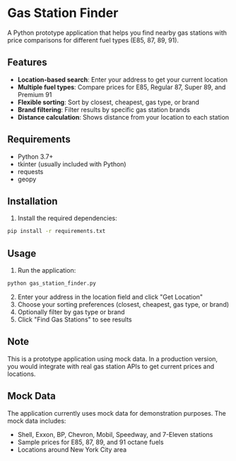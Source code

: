 # Gas Station Finder

A Python prototype application that helps you find nearby gas stations with price comparisons for different fuel types (E85, 87, 89, 91).

## Features

- **Location-based search**: Enter your address to get your current location
- **Multiple fuel types**: Compare prices for E85, Regular 87, Super 89, and Premium 91
- **Flexible sorting**: Sort by closest, cheapest, gas type, or brand
- **Brand filtering**: Filter results by specific gas station brands
- **Distance calculation**: Shows distance from your location to each station

## Requirements

- Python 3.7+
- tkinter (usually included with Python)
- requests
- geopy

## Installation

1. Install the required dependencies:
```bash
pip install -r requirements.txt
```

## Usage

1. Run the application:
```bash
python gas_station_finder.py
```

2. Enter your address in the location field and click "Get Location"
3. Choose your sorting preferences (closest, cheapest, gas type, or brand)
4. Optionally filter by gas type or brand
5. Click "Find Gas Stations" to see results

## Note

This is a prototype application using mock data. In a production version, you would integrate with real gas station APIs to get current prices and locations.

## Mock Data

The application currently uses mock data for demonstration purposes. The mock data includes:
- Shell, Exxon, BP, Chevron, Mobil, Speedway, and 7-Eleven stations
- Sample prices for E85, 87, 89, and 91 octane fuels
- Locations around New York City area




